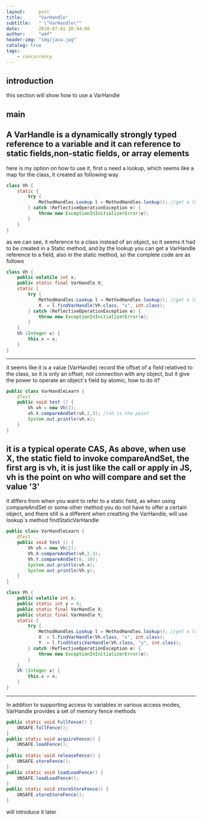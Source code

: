 ```yaml
---
layout:     post
title:      "VarHandle"
subtitle:   " \"VarHandle\""
date:       2018-07-01 20:44:00
author:     "wmf"
header-img: "img/java.jpg"
catalog: true
tags:
    - concurrency
---
```

## introduction
this section will show how to use a VarHandle
## main
A VarHandle is a dynamically strongly typed reference to a variable
and it can reference to static fields,non-static fields,
or array elements
---
here is my option on how to use it, first u need a lookup,
which seems like a map for the class, it created as following
way 
```java
class Vh {
    static {
        try {
            MethodHandles.Lookup l = MethodHandles.lookup(); //get a lookup
        } catch (ReflectiveOperationException e) {
            throw new ExceptionInInitializerError(e);
        }
    }
}
```
as we can see, it reference to a class instead of an object, so it seems
it had to be created in a Static method, and by the lookup you can get a
VarHandle reference to a field, also in the static method, so the complete
code are as follows
```java
class Vh {
    public volatile int x;
    public static final VarHandle X;
    static {
        try {
            MethodHandles.Lookup l = MethodHandles.lookup(); //get a lookup
            X  = l.findVarHandle(Vh.class, "x", int.class);
        } catch (ReflectiveOperationException e) {
            throw new ExceptionInInitializerError(e);
        }
    }
    Vh (Integer x) {
        this.x = x;
    }
}
```
---
it seems like it is a value (VarHandle) record the offset of a field
relatived to the class, so it is only an offset, not connection with
any object, but it give the power to operate an object`s field by 
atomic, how to do it?
```java
public class VarHandleLearn {
    @Test
    public void test () {
        Vh vh = new Vh(2);
        vh.X.compareAndSet(vh,2,3); //vh is the point
        System.out.println(vh.x);
    }
}
```
it is a typical operate CAS, As above, when use X, the static field
to invoke compareAndSet, the first arg is vh, it is just like the call or apply
in JS, vh is the point on who will compare and set the value '3'
---
it differs from when you want to refer to a static field, as when using compareAndSet
or some other method you do not have to offer a certain object, and there still
is a different when creatting the VarHandle, will use lookup`s method findStaticVarHandle
```java
public class VarHandleLearn {
    @Test
    public void test () {
        Vh vh = new Vh(2);
        Vh.X.compareAndSet(vh,2,3);
        Vh.Y.compareAndSet(8, 10);
        System.out.println(vh.x);
        System.out.println(Vh.y);
    }
}

class Vh {
    public volatile int x;
    public static int y = 8;
    public static final VarHandle X;
    public static final VarHandle Y;
    static {
        try {
            MethodHandles.Lookup l = MethodHandles.lookup(); //get a lookup
            X  = l.findVarHandle(Vh.class, "x", int.class);
            Y  = l.findStaticVarHandle(Vh.class, "y", int.class);
        } catch (ReflectiveOperationException e) {
            throw new ExceptionInInitializerError(e);
        }
    }
    Vh (Integer x) {
        this.x = x;
    }
}
```
---
In addition to supporting access to variables in various access modes, VarHandle provides a set of memory fence methods
```java
public static void fullFence() {
    UNSAFE.fullFence();
}
public static void acquireFence() {
    UNSAFE.loadFence();
}
public static void releaseFence() {
    UNSAFE.storeFence();
}
public static void loadLoadFence() {
    UNSAFE.loadLoadFence();
}
public static void storeStoreFence() {
    UNSAFE.storeStoreFence();
}
```
will introduce it later

